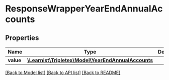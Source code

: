 # ResponseWrapperYearEndAnnualAccounts

## Properties
Name | Type | Description | Notes
------------ | ------------- | ------------- | -------------
**value** | [**\Learnist\Tripletex\Model\YearEndAnnualAccounts**](YearEndAnnualAccounts.md) |  | [optional] 

[[Back to Model list]](../../README.md#documentation-for-models) [[Back to API list]](../../README.md#documentation-for-api-endpoints) [[Back to README]](../../README.md)

